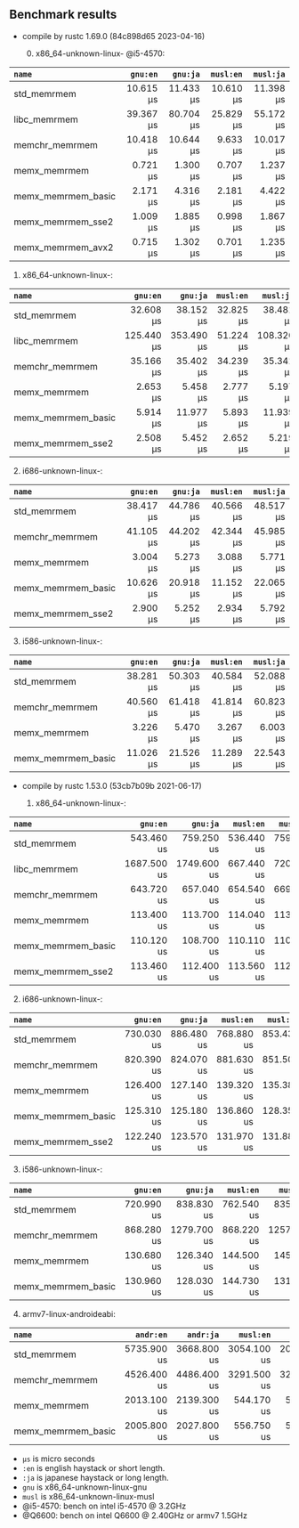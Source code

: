 ## Benchmark results

- compile by rustc 1.69.0 (84c898d65 2023-04-16)

  0. x86_64-unknown-linux- @i5-4570:

|         `name`          |  `gnu:en`   |  `gnu:ja`   |  `musl:en`  |  `musl:ja`  |
|:------------------------|------------:|------------:|------------:|------------:|
| std_memrmem             |   10.615 µs |   11.433 µs |   10.610 µs |   11.398 µs |
| libc_memrmem            |   39.367 µs |   80.704 µs |   25.829 µs |   55.172 µs |
| memchr_memrmem          |   10.418 µs |   10.644 µs |    9.633 µs |   10.017 µs |
| memx_memrmem            |    0.721 µs |    1.300 µs |    0.707 µs |    1.237 µs |
| memx_memrmem_basic      |    2.171 µs |    4.316 µs |    2.181 µs |    4.422 µs |
| memx_memrmem_sse2       |    1.009 µs |    1.885 µs |    0.998 µs |    1.867 µs |
| memx_memrmem_avx2       |    0.715 µs |    1.302 µs |    0.701 µs |    1.235 µs |

  1. x86_64-unknown-linux-:

|         `name`          |  `gnu:en`   |  `gnu:ja`   |  `musl:en`  |  `musl:ja`  |
|:------------------------|------------:|------------:|------------:|------------:|
| std_memrmem             |   32.608 µs |   38.152 µs |   32.825 µs |   38.481 µs |
| libc_memrmem            |  125.440 µs |  353.490 µs |   51.224 µs |  108.320 µs |
| memchr_memrmem          |   35.166 µs |   35.402 µs |   34.239 µs |   35.341 µs |
| memx_memrmem            |    2.653 µs |    5.458 µs |    2.777 µs |    5.197 µs |
| memx_memrmem_basic      |    5.914 µs |   11.977 µs |    5.893 µs |   11.939 µs |
| memx_memrmem_sse2       |    2.508 µs |    5.452 µs |    2.652 µs |    5.219 µs |

  2. i686-unknown-linux-:

|         `name`          |  `gnu:en`   |  `gnu:ja`   |  `musl:en`  |  `musl:ja`  |
|:------------------------|------------:|------------:|------------:|------------:|
| std_memrmem             |   38.417 µs |   44.786 µs |   40.566 µs |   48.517 µs |
| memchr_memrmem          |   41.105 µs |   44.202 µs |   42.344 µs |   45.985 µs |
| memx_memrmem            |    3.004 µs |    5.273 µs |    3.088 µs |    5.771 µs |
| memx_memrmem_basic      |   10.626 µs |   20.918 µs |   11.152 µs |   22.065 µs |
| memx_memrmem_sse2       |    2.900 µs |    5.252 µs |    2.934 µs |    5.792 µs |

  3. i586-unknown-linux-:

|         `name`          |  `gnu:en`   |  `gnu:ja`   |  `musl:en`  |  `musl:ja`  |
|:------------------------|------------:|------------:|------------:|------------:|
| std_memrmem             |   38.281 µs |   50.303 µs |   40.584 µs |   52.088 µs |
| memchr_memrmem          |   40.560 µs |   61.418 µs |   41.814 µs |   60.823 µs |
| memx_memrmem            |    3.226 µs |    5.470 µs |    3.267 µs |    6.003 µs |
| memx_memrmem_basic      |   11.026 µs |   21.526 µs |   11.289 µs |   22.543 µs |


- compile by rustc 1.53.0 (53cb7b09b 2021-06-17)

  1. x86_64-unknown-linux-:

|         `name`          |  `gnu:en`   |  `gnu:ja`   |  `musl:en`  |  `musl:ja`  |
|:------------------------|------------:|------------:|------------:|------------:|
| std_memrmem             |  543.460 us |  759.250 us |  536.440 us |  759.370 us |
| libc_memrmem            | 1687.500 us | 1749.600 us |  667.440 us |  720.360 us |
| memchr_memrmem          |  643.720 us |  657.040 us |  654.540 us |  669.780 us |
| memx_memrmem            |  113.400 us |  113.700 us |  114.040 us |  113.620 us |
| memx_memrmem_basic      |  110.120 us |  108.700 us |  110.110 us |  110.010 us |
| memx_memrmem_sse2       |  113.460 us |  112.400 us |  113.560 us |  112.770 us |

  2. i686-unknown-linux-:

|         `name`          |  `gnu:en`   |  `gnu:ja`   |  `musl:en`  |  `musl:ja`  |
|:------------------------|------------:|------------:|------------:|------------:|
| std_memrmem             |  730.030 us |  886.480 us |  768.880 us |  853.430 us |
| memchr_memrmem          |  820.390 us |  824.070 us |  881.630 us |  851.500 us |
| memx_memrmem            |  126.400 us |  127.140 us |  139.320 us |  135.380 us |
| memx_memrmem_basic      |  125.310 us |  125.180 us |  136.860 us |  128.350 us |
| memx_memrmem_sse2       |  122.240 us |  123.570 us |  131.970 us |  131.880 us |

  3. i586-unknown-linux-:

|         `name`          |  `gnu:en`   |  `gnu:ja`   |  `musl:en`  |  `musl:ja`  |
|:------------------------|------------:|------------:|------------:|------------:|
| std_memrmem             |  720.990 us |  838.830 us |  762.540 us |  835.690 us |
| memchr_memrmem          |  868.280 us | 1279.700 us |  868.220 us | 1257.300 us |
| memx_memrmem            |  130.680 us |  126.340 us |  144.500 us |  145.400 us |
| memx_memrmem_basic      |  130.960 us |  128.030 us |  144.730 us |  131.690 us |

  4. armv7-linux-androideabi:

|         `name`          |  `andr:en`  |  `andr:ja`  |  `musl:en`  |  `musl:ja`  |
|:------------------------|------------:|------------:|------------:|------------:|
| std_memrmem             | 5735.900 us | 3668.800 us | 3054.100 us | 2006.900 us |
| memchr_memrmem          | 4526.400 us | 4486.400 us | 3291.500 us | 3245.300 us |
| memx_memrmem            | 2013.100 us | 2139.300 us |  544.170 us |  534.090 us |
| memx_memrmem_basic      | 2005.800 us | 2027.800 us |  556.750 us |  542.600 us |

- `µs` is micro seconds
- `:en` is english haystack or short length.
- `:ja` is japanese haystack or long length.
- `gnu` is x86_64-unknown-linux-gnu
- `musl` is x86_64-unknown-linux-musl
- @i5-4570: bench on intel i5-4570 @ 3.2GHz
- @Q6600: bench on intel Q6600 @ 2.40GHz or armv7 1.5GHz
